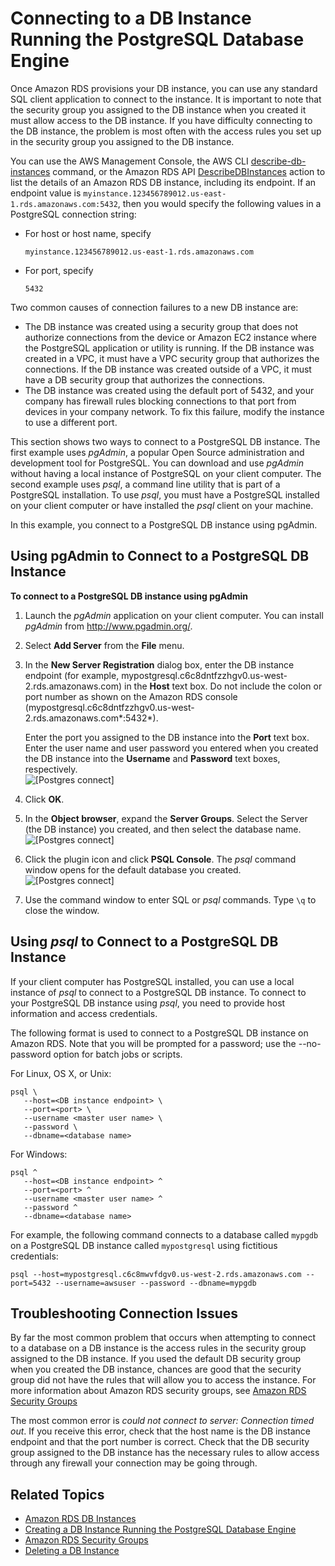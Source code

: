 # Connecting to a DB Instance Running the PostgreSQL Database Engine<a name="USER_ConnectToPostgreSQLInstance"></a>

Once Amazon RDS provisions your DB instance, you can use any standard SQL client application to connect to the instance\. It is important to note that the security group you assigned to the DB instance when you created it must allow access to the DB instance\. If you have difficulty connecting to the DB instance, the problem is most often with the access rules you set up in the security group you assigned to the DB instance\.

You can use the AWS Management Console, the AWS CLI [describe\-db\-instances](http://docs.aws.amazon.com/cli/latest/reference/rds/describe-db-instances.html) command, or the Amazon RDS API [DescribeDBInstances](http://docs.aws.amazon.com/AmazonRDS/latest/APIReference/API_DescribeDBInstances.html) action to list the details of an Amazon RDS DB instance, including its endpoint\. If an endpoint value is `myinstance.123456789012.us-east-1.rds.amazonaws.com:5432`, then you would specify the following values in a PostgreSQL connection string:
+ For host or host name, specify 

  ```
  myinstance.123456789012.us-east-1.rds.amazonaws.com
  ```
+ For port, specify 

  ```
  5432
  ```

Two common causes of connection failures to a new DB instance are:
+ The DB instance was created using a security group that does not authorize connections from the device or Amazon EC2 instance where the PostgreSQL application or utility is running\. If the DB instance was created in a VPC, it must have a VPC security group that authorizes the connections\. If the DB instance was created outside of a VPC, it must have a DB security group that authorizes the connections\.
+ The DB instance was created using the default port of 5432, and your company has firewall rules blocking connections to that port from devices in your company network\. To fix this failure, modify the instance to use a different port\.

This section shows two ways to connect to a PostgreSQL DB instance\. The first example uses *pgAdmin*, a popular Open Source administration and development tool for PostgreSQL\. You can download and use *pgAdmin* without having a local instance of PostgreSQL on your client computer\. The second example uses *psql*, a command line utility that is part of a PostgreSQL installation\. To use *psql*, you must have a PostgreSQL installed on your client computer or have installed the *psql* client on your machine\. 

In this example, you connect to a PostgreSQL DB instance using pgAdmin\. 

## Using pgAdmin to Connect to a PostgreSQL DB Instance<a name="USER_ConnectToPostgreSQLInstance.pgAdmin"></a>

 **To connect to a PostgreSQL DB instance using pgAdmin** 

1. Launch the *pgAdmin* application on your client computer\. You can install *pgAdmin* from [http://www\.pgadmin\.org/](http://www.pgadmin.org/)\.

1. Select **Add Server** from the **File** menu\.

1. In the **New Server Registration** dialog box, enter the DB instance endpoint \(for example, mypostgresql\.c6c8dntfzzhgv0\.us\-west\-2\.rds\.amazonaws\.com\) in the **Host** text box\. Do not include the colon or port number as shown on the Amazon RDS console \(mypostgresql\.c6c8dntfzzhgv0\.us\-west\-2\.rds\.amazonaws\.com*:5432*\)\. 

   Enter the port you assigned to the DB instance into the **Port** text box\. Enter the user name and user password you entered when you created the DB instance into the **Username** and **Password** text boxes, respectively\.  
![\[Postgres connect\]](http://docs.aws.amazon.com/AmazonRDS/latest/UserGuide/images/Postgres-Connect01.png)

1. Click **OK**\. 

1. In the **Object browser**, expand the **Server Groups**\. Select the Server \(the DB instance\) you created, and then select the database name\.  
![\[Postgres connect\]](http://docs.aws.amazon.com/AmazonRDS/latest/UserGuide/images/Postgres-Connect02.png)

1. Click the plugin icon and click **PSQL Console**\. The *psql* command window opens for the default database you created\.  
![\[Postgres connect\]](http://docs.aws.amazon.com/AmazonRDS/latest/UserGuide/images/Postgres-Connect03.png)

1. Use the command window to enter SQL or *psql* commands\. Type `\q` to close the window\.

## Using *psql* to Connect to a PostgreSQL DB Instance<a name="USER_ConnectToPostgreSQLInstance.psql"></a>

If your client computer has PostgreSQL installed, you can use a local instance of *psql* to connect to a PostgreSQL DB instance\. To connect to your PostgreSQL DB instance using *psql*, you need to provide host information and access credentials\.

The following format is used to connect to a PostgreSQL DB instance on Amazon RDS\. Note that you will be prompted for a password; use the \-\-no\-password option for batch jobs or scripts\.

For Linux, OS X, or Unix:

```
psql \
   --host=<DB instance endpoint> \
   --port=<port> \
   --username <master user name> \
   --password \
   --dbname=<database name>
```

For Windows:

```
psql ^
   --host=<DB instance endpoint> ^
   --port=<port> ^
   --username <master user name> ^
   --password ^
   --dbname=<database name>
```

 For example, the following command connects to a database called `mypgdb` on a PostgreSQL DB instance called `mypostgresql` using fictitious credentials: 

```
psql --host=mypostgresql.c6c8mwvfdgv0.us-west-2.rds.amazonaws.com --port=5432 --username=awsuser --password --dbname=mypgdb 
```

## Troubleshooting Connection Issues<a name="USER_ConnectToPostgreSQLInstance.Troubleshooting"></a>

By far the most common problem that occurs when attempting to connect to a database on a DB instance is the access rules in the security group assigned to the DB instance\. If you used the default DB security group when you created the DB instance, chances are good that the security group did not have the rules that will allow you to access the instance\. For more information about Amazon RDS security groups, see [Amazon RDS Security Groups](Overview.RDSSecurityGroups.md)

The most common error is *could not connect to server: Connection timed out*\. If you receive this error, check that the host name is the DB instance endpoint and that the port number is correct\. Check that the DB security group assigned to the DB instance has the necessary rules to allow access through any firewall your connection may be going through\.

## Related Topics<a name="USER_ConnectToPostgreSQLInstance.related"></a>
+  [Amazon RDS DB Instances](Overview.DBInstance.md) 
+  [Creating a DB Instance Running the PostgreSQL Database Engine](USER_CreatePostgreSQLInstance.md) 
+  [Amazon RDS Security Groups](Overview.RDSSecurityGroups.md) 
+  [Deleting a DB Instance](USER_DeleteInstance.md) 